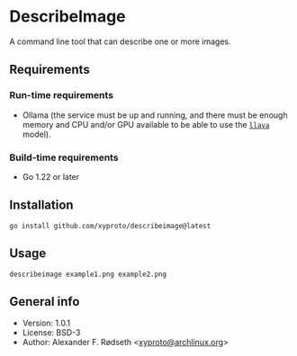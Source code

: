 # DescribeImage

A command line tool that can describe one or more images.

## Requirements

### Run-time requirements

* Ollama (the service must be up and running, and there must be enough memory and CPU and/or GPU available to be able to use the [`llava`](https://ollama.com/library/llava) model).

### Build-time requirements

* Go 1.22 or later

## Installation

    go install github.com/xyproto/describeimage@latest

## Usage

    describeimage example1.png example2.png

## General info

* Version: 1.0.1
* License: BSD-3
* Author: Alexander F. Rødseth &lt;xyproto@archlinux.org&gt;
